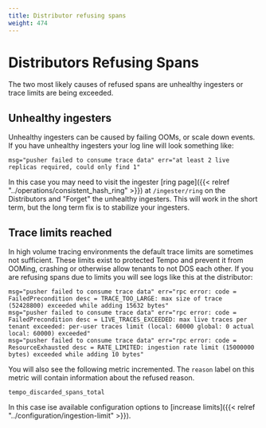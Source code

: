 ```yaml
---
title: Distributor refusing spans
weight: 474
---
```


# Distributors Refusing Spans

The two most likely causes of refused spans are unhealthy ingesters or trace limits are being exceeded.

## Unhealthy ingesters

Unhealthy ingesters can be caused by failing OOMs, or scale down events. If you have unhealthy ingesters your log line will
look something like:

```
msg="pusher failed to consume trace data" err="at least 2 live replicas required, could only find 1"
```

In this case you may need to visit the ingester [ring page]({{< relref "../operations/consistent_hash_ring" >}}) at `/ingester/ring` on the Distributors
and "Forget" the unhealthy ingesters. This will work in the short term, but the long term fix is to stabilize your ingesters.

## Trace limits reached
In high volume tracing environments the default trace limits are sometimes not sufficient. These limits exist to protected Tempo
and prevent it from OOMing, crashing or otherwise allow tenants to not DOS each other. If you are refusing spans due to limits you
will see logs like this at the distributor:

```
msg="pusher failed to consume trace data" err="rpc error: code = FailedPrecondition desc = TRACE_TOO_LARGE: max size of trace (52428800) exceeded while adding 15632 bytes"
msg="pusher failed to consume trace data" err="rpc error: code = FailedPrecondition desc = LIVE_TRACES_EXCEEDED: max live traces per tenant exceeded: per-user traces limit (local: 60000 global: 0 actual local: 60000) exceeded"
msg="pusher failed to consume trace data" err="rpc error: code = ResourceExhausted desc = RATE_LIMITED: ingestion rate limit (15000000 bytes) exceeded while adding 10 bytes"
```

You will also see the following metric incremented. The `reason` label on this metric will contain information about the refused reason.

```
tempo_discarded_spans_total
```

In this case ise available configuration options to [increase limits]({{< relref "../configuration/ingestion-limit" >}}).